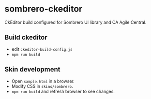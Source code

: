 # sombrero-ckeditor

CkEditor build configured for Sombrero UI library and CA Agile Central.

## Build ckeditor

* edit `ckeditor-build-config.js`
* `npm run build`

## Skin development

* Open `sample.html` in a browser.
* Modify CSS in `skins/sombrero`.
* `npm run build` and refresh browser to see changes.
